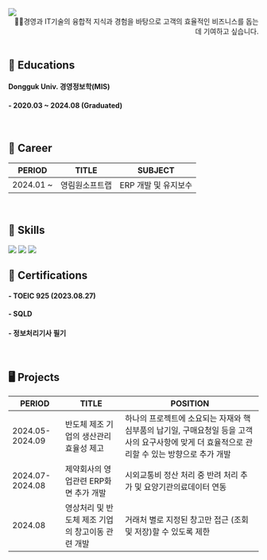 <img src="https://capsule-render.vercel.app/api?type=venom&color=gradient&customColorList=0,50,100&height=120&section=header&text=Hi👋I'm%20Bohyun&fontColor=3A4A51&fontSize=40" />


<div align="right">
👧🏻경영과 IT기술의 융합적 지식과 경험을 바탕으로 고객의 효율적인 비즈니스를 돕는 데 기여하고 싶습니다. 
</div>

<br/>

## 📖 Educations
#### Dongguk Univ. 경영정보학(MIS)
#### - 2020.03 ~ 2024.08 (Graduated)

<br/>
 
## 🏢 Career

| PERIOD | TITLE | SUBJECT |
| ------- | ------- |  ------- |
| 2024.01 ~ | 영림원소프트랩 | ERP 개발 및 유지보수 | 

<br/>

## 🧩 Skills  
<img src="https://img.shields.io/badge/MySQL-4479A1?style=for-the-badge&logo=MySQL&logoColor=white">
<img src="https://img.shields.io/badge/Oracle-F80000?style=for-the-badge&logo=Oracle&logoColor=white">
<img src="https://img.shields.io/badge/Python-3776AB?style=for-the-badge&logo=Python&logoColor=white">
<br/>

## 📜 Certifications
#### - TOEIC 925  (2023.08.27)
#### - SQLD  
#### - 정보처리기사 필기

<br/>

## 🖥️ Projects
| PERIOD | TITLE | POSITION |
| ------- | ------- | ------- |
| 2024.05-2024.09 | 반도체 제조 기업의 생산관리 효율성 제고 | 하나의 프로젝트에 소요되는 자재와 핵심부품의 납기일, 구매요청일 등을 고객사의 요구사항에 맞게 더 효율적으로 관리할 수 있는 방향으로 추가 개발 |
| 2024.07-2024.08 | 제약회사의 영업관련 ERP화면 추가 개발 | 시외교통비 정산 처리 중 반려 처리 추가 및 요양기관의료데이터 연동 |
| 2024.08 | 영상처리 및 반도체 제조 기업의 창고이동 관련 개발 | 거래처 별로 지정된 창고만 접근 (조회 및 저장)할 수 있도록 제한 |
